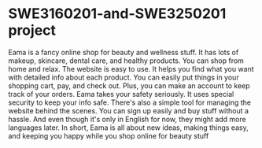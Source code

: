 <h1> 
SWE3160201-and-SWE3250201 project</h1>
<p>Eama is a fancy online shop for beauty and wellness stuff. It has lots of makeup, skincare, dental care, and healthy products. You can shop from home and relax.
The website is easy to use. It helps you find what you want with detailed info about each product. You can easily put things in your shopping cart, pay, and check out. Plus, you can make an account to keep track of your orders.
Eama takes your safety seriously. It uses special security to keep your info safe. There's also a simple tool for managing the website behind the scenes.
You can sign up easily and buy stuff without a hassle. And even though it's only in English for now, they might add more languages later.
In short, Eama is all about new ideas, making things easy, and keeping you happy while you shop online for beauty stuff
</p>
